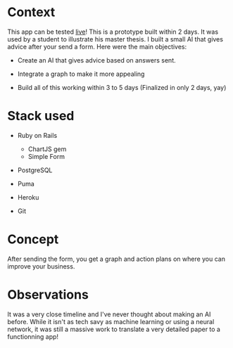 # Context

This app can be tested [live](https://savitarapp.herokuapp.com/)!
This is a prototype built within 2 days. It was used by a student to illustrate his master thesis.
I built a small AI that gives advice after your send a form. Here were the main objectives:

* Create an AI that gives advice based on answers sent.

* Integrate a graph to make it more appealing

* Build all of this working within 3 to 5 days (Finalized in only 2 days, yay)

# Stack used

* Ruby on Rails
  * ChartJS gem
  * Simple Form
* PostgreSQL

* Puma

* Heroku

* Git

# Concept

After sending the form, you get a graph and action plans on where you can improve your business.

# Observations

It was a very close timeline and I've never thought about making an AI before. While it isn't as tech savy as machine learning or using a neural network, it was still a massive work to translate a very detailed paper to a functionning app!
